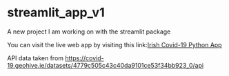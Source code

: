 # streamlit_app_v1
A new project I am working on with the streamlit package



You can visit the live web app by visiting this link:<a href="https://share.streamlit.io/daniellambert95/streamlit_app_v1/main/main.py" target="_blank">Irish Covid-19 Python App</a>


API data taken from https://covid-19.geohive.ie/datasets/4779c505c43c40da9101ce53f34bb923_0/api
